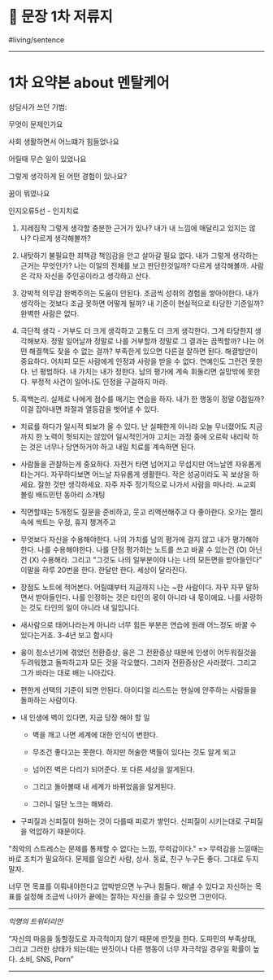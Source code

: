 # 🍏 문장 1차 저류지

#living/sentence 

---



# 1차 요약본 about 멘탈케어

상담사가 쓰던 기법: 

무엇이 문제인가요

사회 생활하면서 어느떄가 힘들었나요

어릴때 무슨 일이 있었나요

그렇게 생각하게 된 어떤 경험이 있나요?

꿈이 뭐였나요



인지오류5선 - 인지치료

1) 지레짐작 그렇게 생각할 충분한 근거가 있나? 내가 내 느낌에 매달리고 있지는 않나? 다르게 생각해볼까?

2) 내탓하기 불필요한 죄책감 책임감을 안고 살아갈 필요 없다. 내가 그렇게 생각하는 근거는 무엇인가? 나는 이일의 전체를 보고 판단한것일까? 다르게 생각해볼까. 사람은 각자 자신을 주인공이라고 생각하고 산다.

3) 강박적 의무감 완벽주의는 도움이 안된다. 조금씩 성취의 경험을 쌓아야한다. 내가 생각하는 것보다 조금 못하면 어떻게 될까? 내 기준이 현실적으로 타당한 기준일까? 완벽한 사람은 없다. 

4) 극단적 생각 - 거부도 더 크게 생각하고 고통도 더 크게 생각한다. 그게 타당한지 생각해보자. 정말 일어날까 정말로 나를 거부할까 정말로 그 결과는 끔찍할까? 나는 어떤 해결책도 찾을 수 없는 걸까? 부족한게 있으면 다른걸 잘하면 된다. 해결방안이 중요하다. 어차피 모든 사람에게 인정과 사랑을 받을 수 없다. 연예인도 그런건 못한다. 넌 평범하다. 내 가치는 내가 정한다. 남의 평가에 계속 휘둘리면 실망밖에 못한다. 부정적 사건이 일어나도 인정을 구걸하지 마라. 

5) 흑백논리. 실제로 나에게 점수를 매기는 연습을 하자. 내가 한 행동이 정말 0점일까? 이걸 잡아내면 좌절과 열등감을 벗어낼 수 있다. 





* 치료를 하다가 일시적 퇴보가 올 수 있다. 난 실패한게 아니라 오늘 무너졌어도 지금까지 한 노력이 헛되지는 않았어 일시적인거야 고치는 과정 중에 오르락 내리락 하는 것은 너무나 당연하거야 하고 내일 치료를 계속하면 된다. 

* 사람들을 관찰하는게 중요하다. 자전거 타면 넘어지고 무섭지만 어느날엔 자유롭게 타는거다. 자꾸하다보면 어느날 자유롭게 생활한다. 작은 성공이라도 꼭 보상을 하세요. 잘한 것만 생각하세요. 자주 자주 정기적으로 나가서 사람을 마나라. ㅛ교회 볼링 배드민턴 동아리 소개팅

* 직면할때는 5개정도 질문을 준비하고, 웃고 리액션해주고 다 좋아한다. 오가는 젤리속에 싹트는 우정, 휴지 챙겨주고

* 무엇보다 자신을 수용해야한다. 나의 가치를 남의 평가에 걸지 않고 내가 평가해야한다.  나를 수용해야한다. 나를 단점 평가하는 노트를 쓰고 바꿀 수 있는건 (O) 아닌건 (X) 수용해라.  그리고 "그것도 나의 일부분이야 나는 나의 모든면을 받아들인다" 이말을 하루 20번을 한다. 한달만 한다. 세상이 달라진다.

* 장점도 노트에 적어본다. 어릴떄부터 지금까지 나는 ~한 사람이다. 자꾸 자꾸 말하면서 받아들인다. 나를 인정하는 것은 타인의 몫이 아니라 내 몫이에요. 나를 사랑하는 것도 타인의 일이 아니라 내 일입니다. 

* 새사람으로 태어나라는게 아니라 너무 힘든 부분은 연습에 원래 어느정도 바꿀 수 있다는거죠. 3-4년 보고 합시다



* 융이 청소년기에 겪었던 전환증상, 융은 그 전환증상 때문에 인생이 어두워질것을 두려워했고 돌파하고자 모든 것을 각오했다. 그러자 전환증상은 사라졌다. 그리고 그가 바라는 대로 배는 나아갔다.



* 편한게 선택의 기준이 되면 안된다. 아이디얼 리스트는 현실에 안주하는 사람들을 돌파하는 사람이다.



* 내 인생에 벽이 있다면, 지금 당장 해야 할 일

	* 벽을 깨고 나면 세계에 대한 인식이 변한다.

	* 무조건 좋다고는 못한다. 하지만 허술한 벽들이 있다는 것도 알게 되고 

	* 넘어진 벽은 다리가 되어준다. 또 다른 세상을 알게된다.

	* 그리고 돌아볼때 내 세계가 바뀌었음을 알게된다.

	* 그러니 일단 노크는 해봐라.



* 구피질과 신피질이 원하는 것이 다를때 피로가 쌓인다.  신피질이 시키는대로 구피질을 억압하기 때문이다. 





"최악의 스트레스는 문제를 통제할 수 없다는 느낌, 무력감이다." => 무력감을 느낄때는 바로 조치가 필요하다. 문제를 일으킨 사람, 상사. 동료, 친구 누구든 좋다. 그대로 두지 말자.



너무 먼 목표를 이뤄내야한다고 압박받으면 누구나 힘들다.   해낼 수 있다고 자신하는 목표를 설정해 조금씩 나아가 끝에는 잘하는 자신을 즐길 수 있으면 그만이다.





---

*익명의 트위터리안*

“자신의 마음을 동할정도로 자극적이지 않기 때문에 딴짓을 한다. 도파민의 부족상태, 그리고 그러한 상태가 되는데는 딴짓이나 다른 행동이 너무 자극적일 경우일 확률이 높다. 소비, SNS, Porn”

---